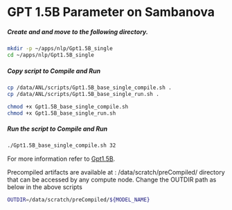 # GPT 1.5B Parameter on Sambanova

##### Create and and move to the following directory.

```bash
mkdir -p ~/apps/nlp/Gpt1.5B_single
cd ~/apps/nlp/Gpt1.5B_single
```

##### Copy script to Compile and Run

```bash
cp /data/ANL/scripts/Gpt1.5B_base_single_compile.sh .
cp /data/ANL/scripts/Gpt1.5B_base_single_run.sh .

chmod +x Gpt1.5B_base_single_compile.sh
chmod +x Gpt1.5B_base_single_run.sh
```

##### Run the script to Compile and Run

```bash
./Gpt1.5B_base_single_compile.sh 32
```
For more information refer to [Gpt1.5B](https://docs.alcf.anl.gov/ai-testbed/sambanova/example-programs/#gpt-15b). 

Precompiled artifacts are available at : /data/scratch/preCompiled/ directory that can be accessed by any compute node. 
Change the OUTDIR path as below in the above scripts
```bash
OUTDIR=/data/scratch/preCompiled/${MODEL_NAME}
```
